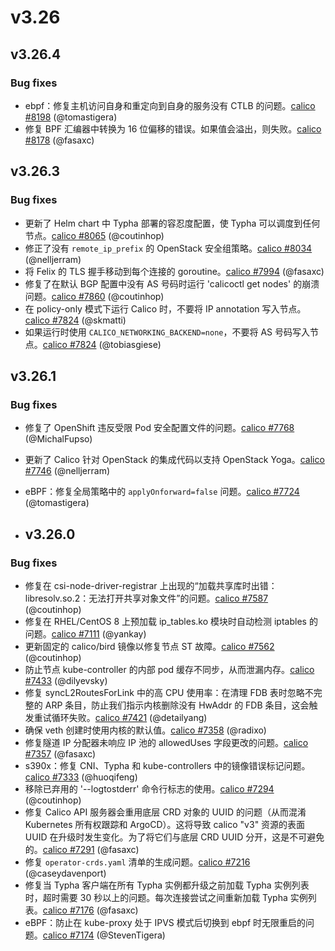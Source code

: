 # v3.26

## v3.26.4
### Bug fixes

- ebpf：修复主机访问自身和重定向到自身的服务没有 CTLB 的问题。[calico #8198](https://github.com/projectcalico/calico/pull/8198) (@tomastigera)
- 修复 BPF 汇编器中转换为 16 位偏移的错误。如果值会溢出，则失败。[calico #8178](https://github.com/projectcalico/calico/pull/8178) (@fasaxc)

## v3.26.3
### Bug fixes

- 更新了 Helm chart 中 Typha 部署的容忍度配置，使 Typha 可以调度到任何节点。[calico #8065](https://github.com/projectcalico/calico/pull/8065) (@coutinhop)
- 修正了没有 `remote_ip_prefix` 的 OpenStack 安全组策略。[calico #8034](https://github.com/projectcalico/calico/pull/8034) (@nelljerram)
- 将 Felix 的 TLS 握手移动到每个连接的 goroutine。[calico #7994](https://github.com/projectcalico/calico/pull/7994) (@fasaxc)
- 修复了在默认 BGP 配置中没有 AS 号码时运行 'calicoctl get nodes' 的崩溃问题。[calico #7860](https://github.com/projectcalico/calico/pull/7860) (@coutinhop)
- 在 policy-only 模式下运行 Calico 时，不要将 IP annotation 写入节点。[calico #7824](https://github.com/projectcalico/calico/pull/7824) (@skmatti)
- 如果运行时使用 `CALICO_NETWORKING_BACKEND=none`，不要将 AS 号码写入节点。[calico #7824](https://github.com/projectcalico/calico/pull/7824) (@tobiasgiese)

## v3.26.1
### Bug fixes

- 修复了 OpenShift 违反受限 Pod 安全配置文件的问题。[calico #7768](https://github.com/projectcalico/calico/pull/7768) (@MichalFupso)
- 更新了 Calico 针对 OpenStack 的集成代码以支持 OpenStack Yoga。[calico #7746](https://github.com/projectcalico/calico/pull/7746) (@nelljerram)
- eBPF：修复全局策略中的 `applyOnforward=false` 问题。[calico #7724](https://github.com/projectcalico/calico/pull/7724) (@tomastigera)

- ## v3.26.0
### Bug fixes

- 修复在 csi-node-driver-registrar 上出现的“加载共享库时出错：libresolv.so.2：无法打开共享对象文件”的问题。[calico #7587](https://github.com/projectcalico/calico/pull/7587) (@coutinhop)
- 修复在 RHEL/CentOS 8 上预加载 ip_tables.ko 模块时自动检测 iptables 的问题。[calico #7111](https://github.com/projectcalico/calico/pull/7111) (@yankay)
- 更新固定的 calico/bird 镜像以修复节点 ST 故障。[calico #7562](https://github.com/projectcalico/calico/pull/7562) (@coutinhop)
- 防止节点 kube-controller 的内部 pod 缓存不同步，从而泄漏内存。[calico #7433](https://github.com/projectcalico/calico/pull/7433) (@dilyevsky)
- 修复 syncL2RoutesForLink 中的高 CPU 使用率：在清理 FDB 表时忽略不完整的 ARP 条目，防止我们指示内核删除没有 HwAddr 的 FDB 条目，这会触发重试循环失败。[calico #7421](https://github.com/projectcalico/calico/pull/7421) (@detailyang)
- 确保 veth 创建时使用内核的默认值。[calico #7358](https://github.com/projectcalico/calico/pull/7358) (@radixo)
- 修复隧道 IP 分配器未响应 IP 池的 allowedUses 字段更改的问题。[calico #7357](https://github.com/projectcalico/calico/pull/7357) (@fasaxc)
- s390x：修复 CNI、Typha 和 kube-controllers 中的镜像错误标记问题。[calico #7333](https://github.com/projectcalico/calico/pull/7333) (@huoqifeng)
- 移除已弃用的 '--logtostderr' 命令行标志的使用。[calico #7294](https://github.com/projectcalico/calico/pull/7294) (@coutinhop)
- 修复 Calico API 服务器会重用底层 CRD 对象的 UUID 的问题（从而混淆 Kubernetes 所有权跟踪和 ArgoCD）。这将导致 calico "v3" 资源的表面 UUID 在升级时发生变化。为了将它们与底层 CRD UUID 分开，这是不可避免的。[calico #7291](https://github.com/projectcalico/calico/pull/7291) (@fasaxc)
- 修复 `operator-crds.yaml` 清单的生成问题。[calico #7216](https://github.com/projectcalico/calico/pull/7216) (@caseydavenport)
- 修复当 Typha 客户端在所有 Typha 实例都升级之前加载 Typha 实例列表时，超时需要 30 秒以上的问题。每次连接尝试之间重新加载 Typha 实例列表。[calico #7176](https://github.com/projectcalico/calico/pull/7176) (@fasaxc)
- eBPF：防止在 kube-proxy 处于 IPVS 模式后切换到 ebpf 时无限重启的问题。[calico #7174](https://github.com/projectcalico/calico/pull/7174) (@StevenTigera)
